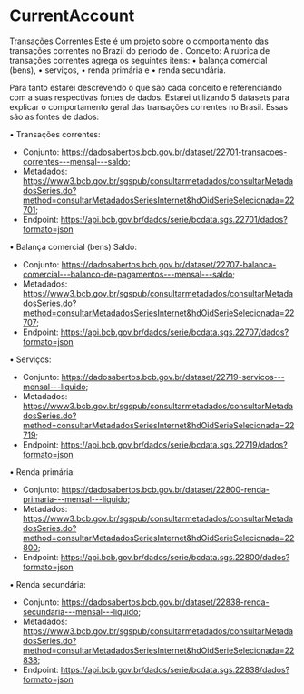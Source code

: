 # CurrentAccount


Transações Correntes
Este é um projeto sobre o comportamento das transações correntes no Brazil do período de .
Conceito: A rubrica de transações correntes agrega os seguintes itens: 
•	balança comercial (bens), 
•	serviços, 
•	renda primária e 
•	renda secundária.

Para tanto estarei descrevendo o que são cada conceito e referenciando com a suas respectivas fontes de dados.
Estarei utilizando 5 datasets para explicar o comportamento geral das transações correntes  no Brasil. 
Essas são as fontes de dados:

•	Transações correntes:
-	Conjunto: https://dadosabertos.bcb.gov.br/dataset/22701-transacoes-correntes---mensal---saldo;
-	Metadados:  https://www3.bcb.gov.br/sgspub/consultarmetadados/consultarMetadadosSeries.do?method=consultarMetadadosSeriesInternet&hdOidSerieSelecionada=22701;
-	Endpoint: https://api.bcb.gov.br/dados/serie/bcdata.sgs.22701/dados?formato=json

•	Balança comercial (bens) Saldo:
-	Conjunto: https://dadosabertos.bcb.gov.br/dataset/22707-balanca-comercial---balanco-de-pagamentos---mensal---saldo;
-	Metadados:  https://www3.bcb.gov.br/sgspub/consultarmetadados/consultarMetadadosSeries.do?method=consultarMetadadosSeriesInternet&hdOidSerieSelecionada=22707;
-	Endpoint: https://api.bcb.gov.br/dados/serie/bcdata.sgs.22707/dados?formato=json

•	Serviços:
-	Conjunto: https://dadosabertos.bcb.gov.br/dataset/22719-servicos---mensal---liquido;
-	Metadados:  https://www3.bcb.gov.br/sgspub/consultarmetadados/consultarMetadadosSeries.do?method=consultarMetadadosSeriesInternet&hdOidSerieSelecionada=22719;
-	Endpoint: https://api.bcb.gov.br/dados/serie/bcdata.sgs.22719/dados?formato=json

•	Renda primária:
-	Conjunto: https://dadosabertos.bcb.gov.br/dataset/22800-renda-primaria---mensal---liquido;
-	Metadados:  https://www3.bcb.gov.br/sgspub/consultarmetadados/consultarMetadadosSeries.do?method=consultarMetadadosSeriesInternet&hdOidSerieSelecionada=22800;
-	Endpoint: https://api.bcb.gov.br/dados/serie/bcdata.sgs.22800/dados?formato=json

•	Renda secundária:
-	Conjunto: https://dadosabertos.bcb.gov.br/dataset/22838-renda-secundaria---mensal---liquido;
-	Metadados:  https://www3.bcb.gov.br/sgspub/consultarmetadados/consultarMetadadosSeries.do?method=consultarMetadadosSeriesInternet&hdOidSerieSelecionada=22838;
-	Endpoint: https://api.bcb.gov.br/dados/serie/bcdata.sgs.22838/dados?formato=json
